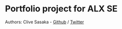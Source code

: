 # Portfolio project for ALX SE








Authors:
Clive Sasaka - [Github](https://github.com/Csasaka19) / [Twitter](https://twitter.com/SasakaJR)
